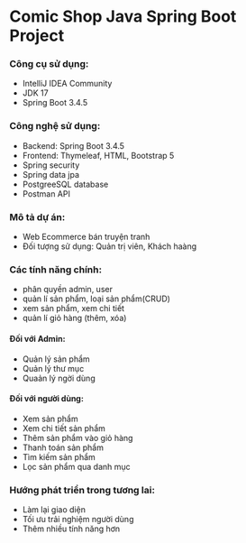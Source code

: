 # Comic Shop Java Spring Boot Project
### Công cụ sử dụng:
+ IntelliJ IDEA Community
+ JDK 17
+ Spring Boot 3.4.5
### Công nghệ sử dụng:
+ Backend: Spring Boot 3.4.5
+ Frontend: Thymeleaf, HTML, Bootstrap 5
+ Spring security
+ Spring data jpa
+ PostgreeSQL database
+ Postman API
### Mô tả dự án:
+ Web Ecommerce bán truyện tranh
+ Đối tượng sử dụng: Quản trị viên, Khách haàng
### Các tính năng chính:
+ phân quyền admin, user
+ quản lí sản phẩm, loại sản phẩm(CRUD)
+ xem sản phẩm, xem chi tiết
+ quản lí giỏ hàng (thêm, xóa)
#### Đối với Admin:
+ Quản lý sản phẩm
+ Quản lý thư mục
+ Quaản lý ngời dùng
#### Đối với người dùng:
+ Xem sản phẩm
+ Xem chi tiết sản phẩm
+ Thêm sản phẩm vào giỏ hàng
+ Thanh toán sản phẩm
+ Tìm kiếm sản phẩm
+ Lọc sản phẩm qua danh mục

### Hướng phát triển trong tương lai:
+ Làm lại giao diện
+ Tối ưu trải nghiệm người dùng
+ Thêm nhiều tính năng hơn

